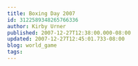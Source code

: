 ```yaml
---
title: Boxing Day 2007
id: 3122589348265766336
author: Kirby Urner
published: 2007-12-27T12:38:00.000-08:00
updated: 2007-12-27T12:45:01.733-08:00
blog: world_game
tags: 
---
```


